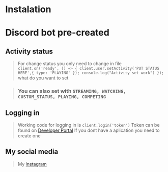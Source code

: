 # Instalation



# Discord bot pre-created

## Activity status
>For change status you only need to change in file ``` client.on('ready', () => {
  client.user.setActivity('PUT STATUS HERE',{ type: 'PLAYING' });
   console.log("Activity set work")
    });``` what do you want to set
    
>### You can also set with ```STREAMING, WATCHING, CUSTOM_STATUS, PLAYING, COMPETING``` 


## Logging in

>Working code for logging in is `client.login('token')`
>Token can be found on [Developer Portal](https://discord.com/developers/applications)
>If you dont have a aplication you need to create one

## My social media

>My [instagram](instagram.com/mihai200677)
